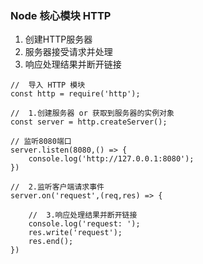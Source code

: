 ### Node 核心模块 HTTP
1. 创建HTTP服务器
2. 服务器接受请求并处理
3. 响应处理结果并断开链接

```
//  导入 HTTP 模块
const http = require('http');

//  1.创建服务器 or 获取到服务器的实例对象
const server = http.createServer();

// 监听8080端口
server.listen(8080,() => {
    console.log('http://127.0.0.1:8080');
})

//  2.监听客户端请求事件
server.on('request',(req,res) => {
    
    //  3.响应处理结果并断开链接
    console.log('request: ');
    res.write('request');
    res.end();
})
```
